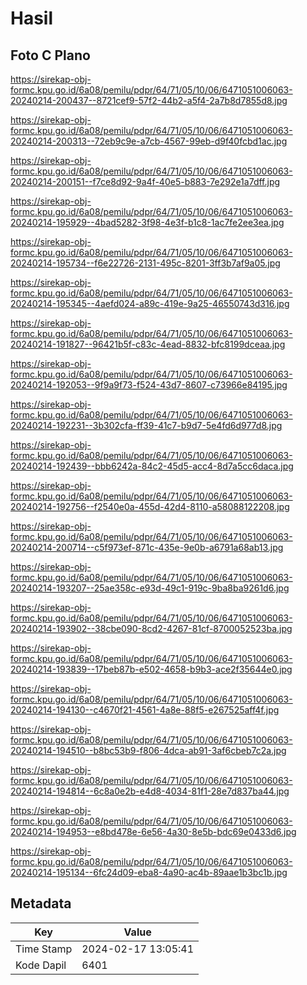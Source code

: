 # Hasil

## Foto C Plano

https://sirekap-obj-formc.kpu.go.id/6a08/pemilu/pdpr/64/71/05/10/06/6471051006063-20240214-200437--8721cef9-57f2-44b2-a5f4-2a7b8d7855d8.jpg

https://sirekap-obj-formc.kpu.go.id/6a08/pemilu/pdpr/64/71/05/10/06/6471051006063-20240214-200313--72eb9c9e-a7cb-4567-99eb-d9f40fcbd1ac.jpg

https://sirekap-obj-formc.kpu.go.id/6a08/pemilu/pdpr/64/71/05/10/06/6471051006063-20240214-200151--f7ce8d92-9a4f-40e5-b883-7e292e1a7dff.jpg

https://sirekap-obj-formc.kpu.go.id/6a08/pemilu/pdpr/64/71/05/10/06/6471051006063-20240214-195929--4bad5282-3f98-4e3f-b1c8-1ac7fe2ee3ea.jpg

https://sirekap-obj-formc.kpu.go.id/6a08/pemilu/pdpr/64/71/05/10/06/6471051006063-20240214-195734--f6e22726-2131-495c-8201-3ff3b7af9a05.jpg

https://sirekap-obj-formc.kpu.go.id/6a08/pemilu/pdpr/64/71/05/10/06/6471051006063-20240214-195345--4aefd024-a89c-419e-9a25-46550743d316.jpg

https://sirekap-obj-formc.kpu.go.id/6a08/pemilu/pdpr/64/71/05/10/06/6471051006063-20240214-191827--96421b5f-c83c-4ead-8832-bfc8199dceaa.jpg

https://sirekap-obj-formc.kpu.go.id/6a08/pemilu/pdpr/64/71/05/10/06/6471051006063-20240214-192053--9f9a9f73-f524-43d7-8607-c73966e84195.jpg

https://sirekap-obj-formc.kpu.go.id/6a08/pemilu/pdpr/64/71/05/10/06/6471051006063-20240214-192231--3b302cfa-ff39-41c7-b9d7-5e4fd6d977d8.jpg

https://sirekap-obj-formc.kpu.go.id/6a08/pemilu/pdpr/64/71/05/10/06/6471051006063-20240214-192439--bbb6242a-84c2-45d5-acc4-8d7a5cc6daca.jpg

https://sirekap-obj-formc.kpu.go.id/6a08/pemilu/pdpr/64/71/05/10/06/6471051006063-20240214-192756--f2540e0a-455d-42d4-8110-a58088122208.jpg

https://sirekap-obj-formc.kpu.go.id/6a08/pemilu/pdpr/64/71/05/10/06/6471051006063-20240214-200714--c5f973ef-871c-435e-9e0b-a6791a68ab13.jpg

https://sirekap-obj-formc.kpu.go.id/6a08/pemilu/pdpr/64/71/05/10/06/6471051006063-20240214-193207--25ae358c-e93d-49c1-919c-9ba8ba9261d6.jpg

https://sirekap-obj-formc.kpu.go.id/6a08/pemilu/pdpr/64/71/05/10/06/6471051006063-20240214-193902--38cbe090-8cd2-4267-81cf-8700052523ba.jpg

https://sirekap-obj-formc.kpu.go.id/6a08/pemilu/pdpr/64/71/05/10/06/6471051006063-20240214-193839--17beb87b-e502-4658-b9b3-ace2f35644e0.jpg

https://sirekap-obj-formc.kpu.go.id/6a08/pemilu/pdpr/64/71/05/10/06/6471051006063-20240214-194130--c4670f21-4561-4a8e-88f5-e267525aff4f.jpg

https://sirekap-obj-formc.kpu.go.id/6a08/pemilu/pdpr/64/71/05/10/06/6471051006063-20240214-194510--b8bc53b9-f806-4dca-ab91-3af6cbeb7c2a.jpg

https://sirekap-obj-formc.kpu.go.id/6a08/pemilu/pdpr/64/71/05/10/06/6471051006063-20240214-194814--6c8a0e2b-e4d8-4034-81f1-28e7d837ba44.jpg

https://sirekap-obj-formc.kpu.go.id/6a08/pemilu/pdpr/64/71/05/10/06/6471051006063-20240214-194953--e8bd478e-6e56-4a30-8e5b-bdc69e0433d6.jpg

https://sirekap-obj-formc.kpu.go.id/6a08/pemilu/pdpr/64/71/05/10/06/6471051006063-20240214-195134--6fc24d09-eba8-4a90-ac4b-89aae1b3bc1b.jpg


## Metadata

| Key        | Value               |
| ---------- | ------------------- |
| Time Stamp | 2024-02-17 13:05:41 |
| Kode Dapil | 6401                |



